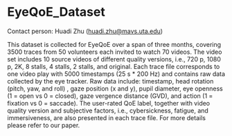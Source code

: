 # EyeQoE_Dataset

Contact person: Huadi Zhu (huadi.zhu@mavs.uta.edu)

This dataset is collected for EyeQoE over a span of three months, covering 3500 traces from 50 volunteers each invited to watch 70 videos.
The video set includes 10 source videos of different quality versions, i.e., 720 p, 1080 p, 2K, 8 stalls, 4 stalls, 2 stalls, and original.
Each trace file corresponds to one video play with 5000 timestamps (25 s * 200 Hz) and contains raw data collected by the eye tracker.
Raw data include: timestamp, head rotation (pitch, yaw, and roll) , gaze position (x and y), pupil diameter, eye openness (1 = open vs 0 = closed), gaze vergence distance (GVD), and action (1 = fixation vs 0 = saccade).
The user-rated QoE label, together with video quality version and subjective factors, i.e., cybersickness, fatigue, and immersiveness, are also presented in each trace file.
For more details please refer to our paper.
